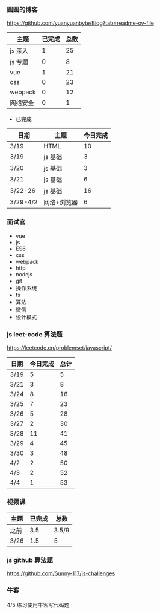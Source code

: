 ### 圆圆的博客

https://github.com/yuanyuanbyte/Blog?tab=readme-ov-file

| 主题     | 已完成 | 总数 |
| -------- | ------ | ---- |
| js 深入  | 1      | 25   |
| js 专题  | 0      | 8    |
| vue      | 1      | 21   |
| css      | 0      | 23   |
| webpack  | 0      | 12   |
| 网络安全 | 0      | 1    |

- 已完成

| 日期     | 主题        | 今日完成 |
| -------- | ----------- | -------- |
| 3/19     | HTML        | 10       |
| 3/19     | js 基础     | 3        |
| 3/20     | js 基础     | 3        |
| 3/21     | js 基础     | 6        |
| 3/22-26  | js 基础     | 16       |
| 3/29-4/2 | 网络+浏览器 | 6        |

### 面试官

- vue
- js
- ES6
- css
- webpack
- http
- nodejs
- git
- 操作系统
- ts
- 算法
- 微信
- 设计模式

### js leet-code 算法题

https://leetcode.cn/problemset/javascript/

| 日期 | 今日完成 | 总计 |
| ---- | -------- | ---- |
| 3/19 | 5        | 5    |
| 3/21 | 3        | 8    |
| 3/24 | 8        | 16   |
| 3/25 | 7        | 23   |
| 3/26 | 5        | 28   |
| 3/27 | 2        | 30   |
| 3/28 | 11       | 41   |
| 3/29 | 4        | 45   |
| 3/30 | 3        | 48   |
| 4/2  | 2        | 50   |
| 4/3  | 2        | 52   |
| 4/4  | 1        | 53   |

### 视频课

| 主题 | 已完成 | 总数  |
| ---- | ------ | ----- |
| 之前 | 3.5    | 3.5/9 |
| 3/26 | 1.5    | 5     |

### js github 算法题

https://github.com/Sunny-117/js-challenges

### 牛客

4/5 练习使用牛客写代码题
